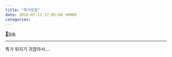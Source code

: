 ```yaml
---
title: "특가모음"
date: 2018-07-11 17:05:04 +0900
categories: 
---
```

[🔗link](http://www.mins01.com/mh/tech/read/1174)
***


특가 뒤지기 귀찮아서....






